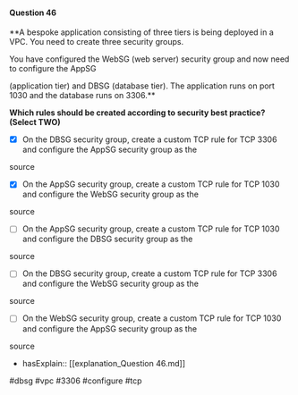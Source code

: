#### Question  46


**A bespoke application consisting of three tiers is being deployed in a VPC. You need to create three security groups.

You have configured the WebSG (web server) security group and now need to configure the AppSG

(application tier) and DBSG (database tier). The application runs on port 1030 and the database runs on 3306.**


**Which rules should be created according to security best practice? (Select TWO)**


- [x] On the DBSG security group, create a custom TCP rule for TCP 3306 and configure the AppSG security group as the

source


- [x] On the AppSG security group, create a custom TCP rule for TCP 1030 and configure the WebSG security group as the

source


- [ ] On the AppSG security group, create a custom TCP rule for TCP 1030 and configure the DBSG security group as the

source


- [ ] On the DBSG security group, create a custom TCP rule for TCP 3306 and configure the WebSG security group as the

source


- [ ] On the WebSG security group, create a custom TCP rule for TCP 1030 and configure the AppSG security group as the

source



- hasExplain:: [[explanation_Question  46.md]]

#dbsg #vpc #3306 #configure #tcp 